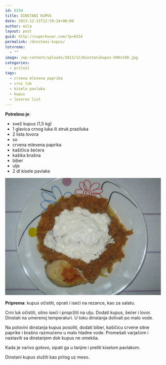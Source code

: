```yaml
---
id: 6334
title: DINSTANI KUPUS
date: 2013-12-21T12:59:24+00:00
author: mila
layout: post
guid: http://superkuvar.com/?p=6334
permalink: /dinstani-kupus/
totvreme:
  - ""
image: /wp-content/uploads/2013/12/Dinstanikupus-940x198.jpg
categories:
  - prilozi
tags:
  - crvena mlevena paprika
  - crni luk
  - kisela pavlaka
  - kupus
  - lovorov list
---
```

**Potrebno je**:

  * svež kupus (1,5 kg)
  * 1 glavica crnog luka ili struk praziluka
  * 2 lista lovora
  * so
  * crvena mlevena paprika
  * kašičica šećera
  * kašika brašna
  * biber
  * ulje
  * 2 dl kisele pavlake

![<img class="alignnone size-medium wp-image-6335" src="/wp-content/uploads/2013/12/Dinstanikupus-1024x768.jpg" alt="Dinstanikupus" width="300" height="225" />](/wp-content/uploads/2013/12/Dinstanikupus.jpg)

**Priprema**: kupus očistiti, oprati i iseći na rezance, kao za salatu.

Crni luk očistiti, sitno iseći i propržiti na ulju. Dodati kupus, šećer i lovor. Dinstati na umerenoj temperaturi. U toku dinstanja dolivati po malo vode.

Na polovini dinstanja kupus posoliti, dodati biber, kašičicu crvene sitne paprike i brašno razmućeno u malo hladne vode. Promešati varjačom i nastaviti sa dinstanjem dok kupus ne omekša.

Kada je varivo gotovo, sipati ga u tanjire i preliti kiselom pavlakom.

Dinstani kupus služiti kao prilog uz meso.